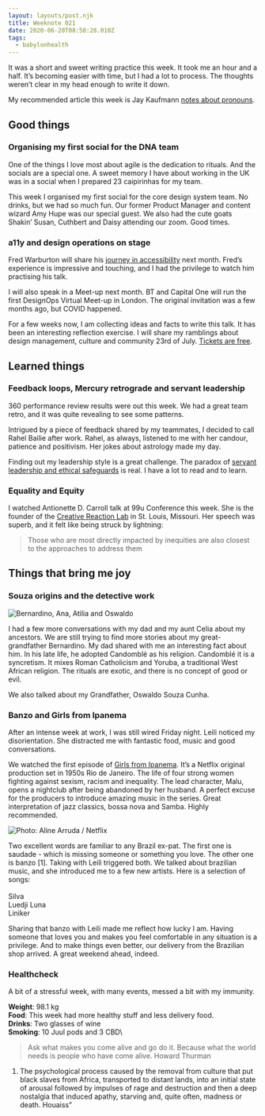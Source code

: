 ```yaml
---
layout: layouts/post.njk
title: Weeknote 021
date: 2020-06-20T08:58:28.010Z
tags:
  - babylonhealth
---
```

It was a short and sweet writing practice this week. It took me an hour and a half. It’s becoming easier with time, but I had a lot to process. The thoughts weren’t clear in my head enough to write it down.

My recommended article this week is Jay Kaufmann [notes about pronouns](https://www.linkedin.com/pulse/my-problem-pronouns-heshe-theythem-whywhen-jay-kaufmann/).

## Good things

### Organising my first social for the DNA team

One of the things I love most about agile is the dedication to rituals. And the socials are a special one. A sweet memory I have about working in the UK was in a social when I prepared 23 caipirinhas for my team.

This week I organised my first social for the core design system team. No drinks, but we had so much fun. Our former Product Manager and content wizard Amy Hupe was our special guest. We also had the cute goats Shakin’ Susan, Cuthbert and Daisy attending our zoom. Good times.

### a11y and design operations on stage

Fred Warburton will share his [journey in accessibility](https://www.eventbrite.co.uk/e/real-world-accessibility-stories-tickets-106217880540) next month. Fred’s experience is impressive and touching, and I had the privilege to watch him practising his talk.

I will also speak in a Meet-up next month. BT and Capital One will run the first DesignOps Virtual Meet-up in London. The original invitation was a few months ago, but COVID happened.

For a few weeks now, I am collecting ideas and facts to write this talk. It has been an interesting reflection exercise. I will share my ramblings about design management, culture and community 23rd of July. [Tickets are free](https://www.eventbrite.co.uk/e/designops-virtual-meet-up-with-bt-capital-one-tickets-108683798166).

## Learned things

### Feedback loops, Mercury retrograde and servant leadership

360 performance review results were out this week. We had a great team retro, and it was quite revealing to see some patterns.

Intrigued by a piece of feedback shared by my teammates, I decided to call Rahel Bailie after work. Rahel, as always, listened to me with her candour, patience and positivism. Her jokes about astrology made my day.

Finding out my leadership style is a great challenge. The paradox of [servant leadership and ethical safeguards](https://journals.sagepub.com/doi/full/10.1177/2158244019900562) is real. I have a lot to read and to learn.

### Equality and Equity

I watched Antionette D. Carroll talk at 99u Conference this week. She is the founder of the [Creative Reaction Lab](https://www.creativereactionlab.com/) in St. Louis, Missouri. Her speech was superb, and it felt like being struck by lightning:

> Those who are most directly impacted by inequities are also closest to the approaches to address them

## Things that bring me joy

### Souza origins and the detective work

![Bernardino, Ana, Atilia and Oswaldo](/images/souza_cunha_bernardino_oswaldo.jpg "Bernardino, Ana, Atilia and Oswaldo")

I had a few more conversations with my dad and my aunt Celia about my ancestors. We are still trying to find more stories about my great-grandfather Bernardino. My dad shared with me an interesting fact about him. In his late life, he adopted Candomblé as his religion. Candomblé it is a syncretism. It mixes Roman Catholicism and Yoruba, a traditional West African religion. The rituals are exotic, and there is no concept of good or evil.

We also talked about my Grandfather, Oswaldo Souza Cunha.

### Banzo and Girls from Ipanema

After an intense week at work, I was still wired Friday night. Leili noticed my disorientation. She distracted me with fantastic food, music and good conversations.

We watched the first episode of [Girls from Ipanema](https://www.netflix.com/title/80208298). It’s a Netflix original production set in 1950s Rio de Janeiro. The life of four strong women fighting against sexism, racism and inequality. The lead character, Malu, opens a nightclub after being abandoned by her husband. A perfect excuse for the producers to introduce amazing music in the series. Great interpretation of jazz classics, bossa nova and Samba. Highly recommended.

![Photo: Aline Arruda / Netflix](/images/girls_from_ipanema.jpg "A scene in Rio, the four lead characters in a boat.")

Two excellent words are familiar to any Brazil ex-pat. The first one is saudade - which is missing someone or something you love. The other one is banzo \[1]. Taking with Leili triggered both. We talked about brazilian music, and she introduced me to a few new artists. Here is a selection of songs: \
\
Silva\
Luedji Luna\
Liniker 

Sharing that banzo with Leili made me reflect how lucky I am. Having someone that loves you and makes you feel comfortable in any situation is a privilege. And to make things even better, our delivery from the Brazilian shop arrived. A great weekend ahead, indeed.

### Healthcheck

A bit of a stressful week, with many events, messed a bit with my immunity.

**Weight**: 98.1 kg \
**Food**: This week had more healthy stuff and less delivery food.\
**Drinks**: Two glasses of wine\
**Smoking**: 10 Juul pods and 3 CBD\

> Ask what makes you come alive and go do it. Because what the world needs is people who have come alive. Howard Thurman

1. The psychological process caused by the removal from culture that put black slaves from Africa, transported to distant lands, into an initial state of arousal followed by impulses of rage and destruction and then a deep nostalgia that induced apathy, starving and, quite often, madness or death. Houaiss”